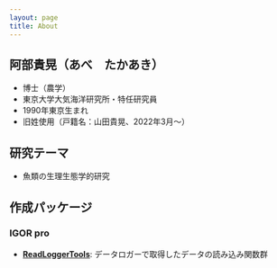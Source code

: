 ```yaml
---
layout: page
title: About
---
```


## 阿部貴晃（あべ　たかあき）

- 博士（農学）
- 東京大学大気海洋研究所・特任研究員
- 1990年東京生まれ
- 旧姓使用（戸籍名：山田貴晃、2022年3月〜）

## 研究テーマ

- 魚類の生理生態学的研究

## 作成パッケージ

### IGOR pro

- [**ReadLoggerTools**](https://takaaki-k-abe.github.io/ReadLoggerTools/): データロガーで取得したデータの読み込み関数群